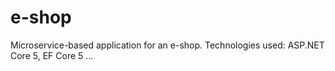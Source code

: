# e-shop
Microservice-based application for an e-shop. Technologies used: ASP.NET Core 5, EF Core 5 ...

